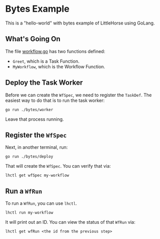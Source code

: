 # Bytes Example

This is a "hello-world" with bytes example of LittleHorse using GoLang.

## What's Going On

The file [workflow.go](./workflow.go) has two functions defined:

- `Greet`, which is a Task Function.
- `MyWorkflow`, which is the Workflow Function.

## Deploy the Task Worker

Before we can create the `WfSpec`, we need to register the `TaskDef`. The easiest way to do that is to run the task worker:

```
go run ./bytes/worker
```

Leave that process running.

## Register the `WfSpec`

Next, in another terminal, run:

```
go run ./bytes/deploy
```

That will create the `WfSpec`. You can verify that via:

```
lhctl get wfSpec my-workflow
```

## Run a `WfRun`

To run a `WfRun`, you can use `lhctl`.

```
lhctl run my-workflow
```

It will print out an ID. You can view the status of that `WfRun` via:

```
lhctl get wfRun <the id from the previous step>
```
